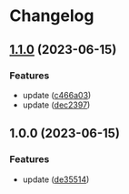 # Changelog

## [1.1.0](https://github.com/kunish/release-please-demo/compare/v1.0.0...v1.1.0) (2023-06-15)


### Features

* update ([c466a03](https://github.com/kunish/release-please-demo/commit/c466a03a1d5cc2a7f077cc73d73108ba5ac811ea))
* update ([dec2397](https://github.com/kunish/release-please-demo/commit/dec23972b63e71d1cfc1520440af0373a99a3d45))

## 1.0.0 (2023-06-15)


### Features

* update ([de35514](https://github.com/kunish/release-please-demo/commit/de35514aa9e2d6bdc1101c822775abd3b70f297a))
